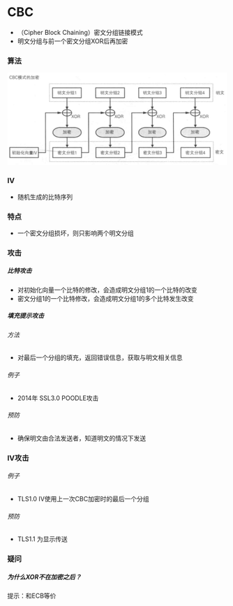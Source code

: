 # CBC

- （Cipher Block Chaining）密文分组链接模式
- 明文分组与前一个密文分组XOR后再加密

### 算法

![](image/CBC加密.png)

### IV

- 随机生成的比特序列

### 特点

- 一个密文分组损坏，则只影响两个明文分组

### 攻击

##### 比特攻击

- 对初始化向量一个比特的修改，会造成明文分组1的一个比特的改变
- 密文分组1的一个比特修改，会造成明文分组1的多个比特发生改变

##### 填充提示攻击

###### 方法

- 对最后一个分组的填充，返回错误信息，获取与明文相关信息

###### 例子

- 2014年 SSL3.0 POODLE攻击

###### 预防

- 确保明文由合法发送者，知道明文的情况下发送

### IV攻击

###### 例子

- TLS1.0 IV使用上一次CBC加密时的最后一个分组

###### 预防

- TLS1.1 为显示传送

### 疑问

##### 为什么XOR不在加密之后？

提示：和ECB等价